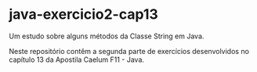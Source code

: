 # java-exercicio2-cap13
Um estudo sobre alguns métodos da Classe String em Java.

Neste repositório contêm a segunda parte de exercícios desenvolvidos no capítulo 13 da Apostila Caelum F11 - Java.
